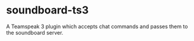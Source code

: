 # soundboard-ts3
A Teamspeak 3 plugin which accepts chat commands and passes them to the soundboard server.
